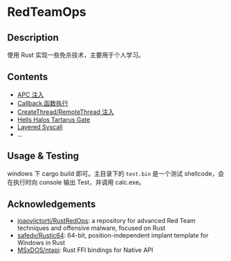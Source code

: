 # RedTeamOps

## Description

使用 Rust 实现一些免杀技术，主要用于个人学习。

## Contents

- [APC 注入](./apc-injection/)
- [Callback 函数执行](./callback-injection/)
- [CreateThread/RemoteThread 注入](./create-thread-injection/)
- [Hells Halos Tartarus Gate](./syscall/src/gate.rs)
- [Layered Syscall](./layered-syscall/)
- ...


## Usage & Testing

windows 下 cargo build 即可。主目录下的 `test.bin` 是一个测试 shellcode，会在执行时向 console 输出 Test，并调用 calc.exe。


## Acknowledgements

- [joaoviictorti/RustRedOps](https://github.com/joaoviictorti/RustRedOps): a repository for advanced Red Team techniques and offensive malware, focused on Rust
- [safedv/Rustic64](https://github.com/safedv/Rustic64): 64-bit, position-independent implant template for Windows in Rust
- [MSxDOS/ntapi](https://github.com/MSxDOS/ntapi): Rust FFI bindings for Native API
